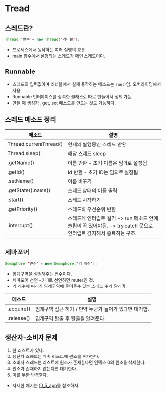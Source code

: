 # Tread 

## 스레드란?
```java
Thread '변수'= new Thread('러너블');
```
- 프로세스에서 동작하는 여러 실행의 흐름
- main 함수에서 실행되는 스레드가 메인 스레드이다.

## Runnable
- 스레드의 입력값이며 러너블에서 실제 동작하는 메소드는 `run()`임. 오버라이딩해서 사용
- Runnable 인터페이스를 상속한 클래스로 따로 만들어서 정의 가능
- 만들 때 생성자 , get, set 메소드를 만드는 것도 가능하다.

## 스레드 메소드 정리

|메소드|설명|
|---|---|
|Thread.currentThread()|현재의 실행중인 스레드 반환|
|Thread.sleep()|해당 스레드 sleep|
|.getName()|이름 반환 - 초기 이름은 임의로 설정됨|
|.getId()|Id 반환 - 초기 ID는 임의로 설정됨|
|.setName()|이름 바꾸기|
|.getState().name()|스레드 상태의 이름 출력|
|.start()|스레드 시작하기|
|.getPriority()|스레드의 우선순위 반환|
|.interrupt()|스레드에 인터럽트 걸기 -> run 메소드 안에 슬립이 꼭 있어야됨. -> try catch 문으로 인터럽트 감지해서 종료하는 구조.|

## 세마포어
```java
Semaphore '변수' = new Semaphore('키 개수');
```
- 임계구역을 설정해주는 변수이다.
- 세마포어 선언 - 키 1로 선언하면 mutex인 것.
- 키 개수에 따라서 임계구역에 들어올수 잇는 스레드 수가 달라짐.

|메소드|설명|
|---|---|
|.acquire()|임계구역 접근 허가 / 만약 누군가 들어가 있다면 대기함.|
|.release()|임계구역 탈출 후 탈출을 알려준다.|

## 생산자-소비자 문제
1. 한 리스트가 있다.
2. 생산자 스레드는 계속 리스트에 원소를 추가한다.
3. 소비자 스레드는 리스트에 원소가 존재한다면 인덱스 0의 원소를 삭제한다.
4. 원소가 존재하지 않는다면 대기한다.
5. 이를 무한 반복한다.
- 자세한 예시는 <a href="f0_5_app.java">f0_5_app</a>를 참조하자.
